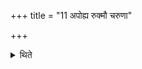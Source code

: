 +++
title = "11 अपोह्य रुक्मौ चरुणा"

+++

<details><summary>थिते</summary>

अपोह्य रुक्मौ चरुणा प्रचरति ११
</details>
